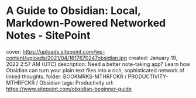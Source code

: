 # A Guide to Obsidian: Local, Markdown-Powered Networked Notes - SitePoint

cover: https://uploads.sitepoint.com/wp-content/uploads/2021/04/1617670247obsidian.jpg
created: January 19, 2022 2:57 AM (UTC)
description: Need a better note-taking app? Learn how Obsidian can turn your plain text files into a rich, sophisticated network of linked thoughts.
folder: BOOKMRKS-MTHRFCKR / PRODUCTIVITY-MTHRFCKR / Obsidian
tags: Productivity
url: https://www.sitepoint.com/obsidian-beginner-guide
